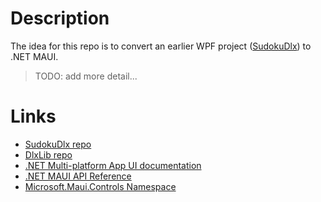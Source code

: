 # Description

The idea for this repo is to convert an earlier WPF project ([SudokuDlx](https://github.com/taylorjg/SudokuDlx)) to .NET MAUI.

> TODO: add more detail...

# Links

* [SudokuDlx repo](https://github.com/taylorjg/SudokuDlx)
* [DlxLib repo](https://github.com/taylorjg/DlxLib)
* [.NET Multi-platform App UI documentation](https://learn.microsoft.com/en-us/dotnet/maui/)
* [.NET MAUI API Reference](https://learn.microsoft.com/en-us/dotnet/api/?view=net-maui-6.0)
* [Microsoft.Maui.Controls Namespace](https://learn.microsoft.com/en-us/dotnet/api/microsoft.maui.controls?view=net-maui-6.0)
